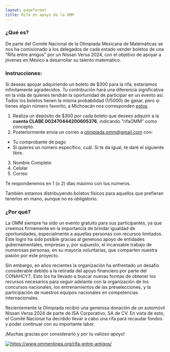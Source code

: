 ```yaml
---
layout: pageformat
title: Rifa en apoyo de la OMM
---
```


### ¿Qué es?

De parte del Comité Nacional de la Olimpiada Mexicana de Matemáticas se nos ha comisionado a los delegados de cada estado vender boletos de una "Rifa entre amigos" por un Nissan Versa 2024, con el objetivo de apoyar a jóvenes en México a desarrollar su talento matemático.

### Instrucciones: 

Si deseas apoyar adquiriendo un boleto de $300 para la rifa, estaríamos infinitamente agradecidos. Tu contribución hará una diferencia significativa en la vida de quienes tendrán la oportunidad de participar en un evento así.
Todos los boletos tienen la misma probabilidad (1/5000) de ganar, pero si tienes algún número favorito, a Michoacán nos corresponden <a href="https://tinyurl.com/rifa-amigos-omm-michoacan">estos</a>.

1. Realiza un depósito de $300 por cada boleto que desees adquirir a la **cuenta CLABE 002470444200605376**, indicando "rifaOMM" como concepto.
2. Posteriormente envía un correo a <a href="mailto:olimpiada.omm@gmail.com">olimpiada.omm@gmail.com</a> con:
 - Tu comprobante de pago
 - Si quieres un número específico, cuál. Si te da igual, te daré el siguiente libre.
3. Nombre Completo
4. Celular
5. Correo


Te responderemos en 1 (o 2) días máximo con tus números.

También estamos distribuyendo boletos físicos para aquellos que prefieran tenerlos en mano, aunque no es obligatorio.

### ¿Por qué?

La OMM siempre ha sido un evento gratuito para sus participantes, ya que creemos firmemente en la importancia de brindar igualdad de oportunidades, especialmente a aquellas personas con recursos limitados. Este logro ha sido posible gracias al generoso apoyo de entidades gubernamentales, empresas y, por supuesto, el incansable trabajo de numerosas personas, en su mayoría voluntarias, que comparten nuestra pasión por este proyecto.

Sin embargo, en años recientes la organización ha enfrentado un desafío considerable debido a la retirada del apoyo financiero por parte del CONAHCYT. Esto los ha llevado a buscar nuevas formas de obtener los recursos necesarios para seguir adelante con la organización de los concursos nacionales, los entrenamientos de las preselecciones, y la participación de nuestros equipos nacionales en competencias internacionales.

Recientemente la Olimpiada recibió una generosa donación de un automóvil Nissan Versa 2024 de parte de ISA Corporativo, SA de CV. En vista de esto, el Comité Nacional ha decidido llevar a cabo una rifa para recaudar fondos y poder continuar con su importante labor.

¡Muchas gracias por considerarlo y por tu valioso apoyo!

<a href="https://www.ommenlinea.org/rifa-entre-amigos/"><img alt="https://www.ommenlinea.org/rifa-entre-amigos/" src="https://www.ommenlinea.org/wp-content/uploads/2024/03/Rifa-%C3%B7-amistades-600x800.png"></a>

